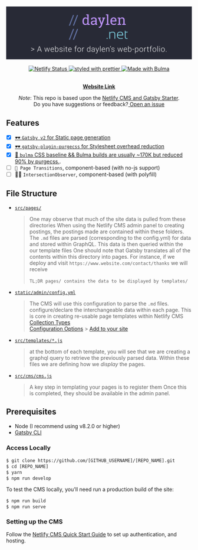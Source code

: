 <p align="center">
  <a href="https://daylen.net">
    <img
      src="/read/banner.svg"
      alt="daylen-web-banner"
      title="dn-banner"
    />
  </a>
</p>
<p align="center">
  <a href="https://app.netlify.com/sites/xenodochial-shaw-0343de/deploys">
    <img
      src="https://api.netlify.com/api/v1/badges/f14927b2-9b31-4c3f-8d71-2f15e9dd8652/deploy-status"
      alt="Netlify Status"
    />
  </a>
  <a href="https://github.com/prettier/prettier">
    <img
      src="https://img.shields.io/badge/styled_with-prettier-ff69b4.svg"
      alt="styled with prettier"
    />
  </a>
  <a href="https://bulma.io">
  <img src="https://bulma.io/images/made-with-bulma--dark.png" alt="Made with Bulma" width="128" height="24">
</a>
<p align="center">
  <br/>
<a href="https://daylen.net">
<strong>Website Link</strong>
</a>
</p>

</p>

<p align="center">
  <em>Note</em>: This repo is based upon the 
  <a href="https://github.com/netlify-templates/gatsby-starter-netlify-cms">Netlify CMS and Gatsby Starter</a>. <br/>
  Do you have suggestions or feedback?<a href="https://github.com/daylennguyen/RerunDaylennet/issues/new"> Open an issue</a>
</p>
  
## Features
- [X] [🕶 `Gatsby v2` for Static page generation](https://github.com/gatsbyjs/gatsby/projects/2) 
- [X] [🕶 `gatsby-plugin-purgecss` for Stylesheet overhead reduction](https://www.gatsbyjs.org/packages/gatsby-plugin-purgecss/)
- [X] [🍌 `bulma` CSS baseline && Bulma builds are usually ~170K but reduced 90% by purgecss.](https://bulma.io/). 
- [ ] `🤩 Page Transitions`, component-based (with no-js support)
- [ ] 👮‍♂️ `IntersectionObserver`, component-based (with polyfill)
  
## File Structure

- [`src/pages/`](src/pages/)

  > One may observe that much of the site data is pulled from these directories
  > When using the Netlify CMS admin panel to creating postings, the postings made are contained within these folders.  
  > The `.md` files are parsed (corresponding to the config.yml) for data and stored within GraphQL.
  > This data is then queried within the our template files
  > One should note that Gatsby translates all of the contents within this directory into pages.
  > For instance, if we deploy and visit `https://www.website.com/contact/thanks` we will receive
  >
  > `TL;DR pages/ contains the data to be displayed by templates/`

- [`static/admin/config.yml`](/static/admin/config.yml)

  > The CMS will use this configuration to parse the `.md` files.
  > configure/declare the interchangeable data within each page. This is core in creating re-usable page templates within Netlify CMS
  > [Collection Types](https://www.netlifycms.org/docs/collection-types/)  
  > [Configuration Options](https://www.netlifycms.org/docs/configuration-options/) > [Add to your site](https://www.netlifycms.org/docs/add-to-your-site/#collections)

- [`src/templates/*.js`](src/templates)

  > at the bottom of each template, you will see that we are creating a graphql query to retrieve the previously parsed data.
  > Within these files we are defining how we _display_ the pages.

- [`src/cms/cms.js`](src/cms/cms.js)
  > A key step in templating your pages is to register them
  > Once this is completed, they should be available in the admin panel.

## Prerequisites

- Node (I recommend using v8.2.0 or higher)
- [Gatsby CLI](https://www.gatsbyjs.org/docs/)

### Access Locally

```
$ git clone https://github.com/[GITHUB_USERNAME]/[REPO_NAME].git
$ cd [REPO_NAME]
$ yarn
$ npm run develop
```

To test the CMS locally, you'll need run a production build of the site:

```
$ npm run build
$ npm run serve
```

### Setting up the CMS

Follow the [Netlify CMS Quick Start Guide](https://www.netlifycms.org/docs/quick-start/#authentication) to set up authentication, and hosting.
